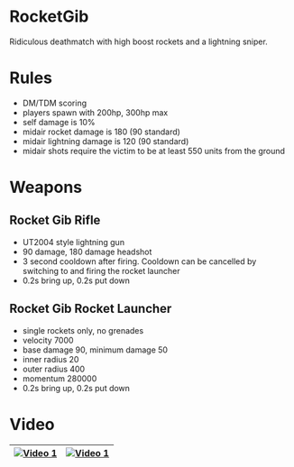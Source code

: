 # RocketGib
Ridiculous deathmatch with high boost rockets and a lightning sniper.

# Rules
- DM/TDM scoring
- players spawn with 200hp, 300hp max
- self damage is 10%
- midair rocket damage is 180 (90 standard)
- midair lightning damage is 120 (90 standard)
- midair shots require the victim to be at least 550 units from the ground

# Weapons
## Rocket Gib Rifle
- UT2004 style lightning gun
- 90 damage, 180 damage headshot
- 3 second cooldown after firing. Cooldown can be cancelled by switching to and firing the rocket launcher
- 0.2s bring up, 0.2s put down

## Rocket Gib Rocket Launcher
- single rockets only, no grenades
- velocity 7000
- base damage 90, minimum damage 50
- inner radius 20
- outer radius 400
- momentum 280000
- 0.2s bring up, 0.2s put down

# Video

[![Video 1](https://img.youtube.com/vi/2A9hA5xwzhs/0.jpg)](https://www.youtube.com/watch?v=2A9hA5xwzhs)|[![Video 1](https://img.youtube.com/vi/pq8o34HlrdQ/0.jpg)](https://www.youtube.com/watch?v=pq8o34HlrdQ)
|-----|-----|
